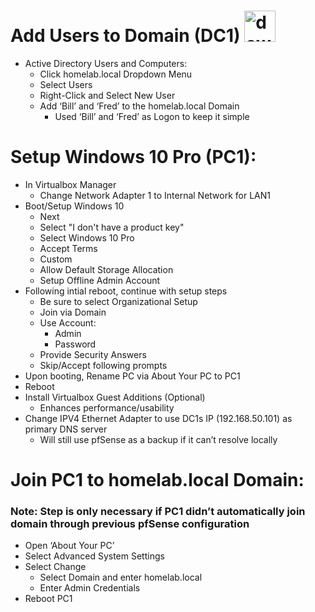 # Add Users to Domain (DC1) <img width="50" height="50" alt="download" src="https://github.com/user-attachments/assets/79726ec2-4d77-4c8b-abca-60190640e3c6" /> 
- Active Directory Users and Computers:
  - Click homelab.local Dropdown Menu
  - Select Users
  - Right-Click and Select New User 
  - Add ‘Bill’ and ‘Fred’ to the homelab.local Domain
    - Used ‘Bill’ and ‘Fred’ as Logon to keep it simple 
# Setup Windows 10 Pro (PC1): 
- In Virtualbox Manager
  - Change Network Adapter 1 to Internal Network for LAN1
- Boot/Setup Windows 10
  - Next
  - Select "I don't have a product key"
  - Select Windows 10 Pro
  - Accept Terms
  - Custom
  - Allow Default Storage Allocation 
  - Setup Offline Admin Account
- Following intial reboot, continue with setup steps
  - Be sure to select Organizational Setup
  - Join via Domain
  - Use Account:
    - Admin
    - Password
  - Provide Security Answers
  - Skip/Accept following prompts
- Upon booting, Rename PC via About Your PC to PC1 
- Reboot
- Install Virtualbox Guest Additions (Optional)
  - Enhances performance/usability 
- Change IPV4 Ethernet Adapter to use DC1s IP (192.168.50.101) as primary DNS server
  - Will still use pfSense as a backup if it can’t resolve locally
# Join PC1 to homelab.local Domain: 
### Note: Step is only necessary if PC1 didn’t automatically join domain through previous pfSense configuration
- Open ‘About Your PC’ 
- Select Advanced System Settings
- Select Change 
  - Select Domain and enter homelab.local
  - Enter Admin Credentials 
- Reboot PC1
